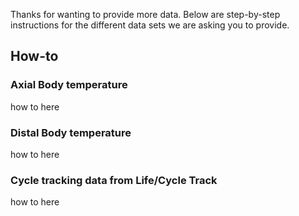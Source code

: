 Thanks for wanting to provide more data. Below are step-by-step instructions for the different data sets we are asking you to provide.

## How-to

### Axial Body temperature
how to here
### Distal Body temperature
how to here
### Cycle tracking data from Life/Cycle Track
how to here
